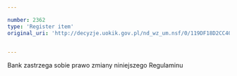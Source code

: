 ```yaml
---

number: 2362
type: 'Register item'
original_uri: 'http://decyzje.uokik.gov.pl/nd_wz_um.nsf/0/119DF18D2CC404B0C12578AF0034B433?OpenDocument'


---
```


Bank zastrzega sobie prawo zmiany niniejszego Regulaminu
